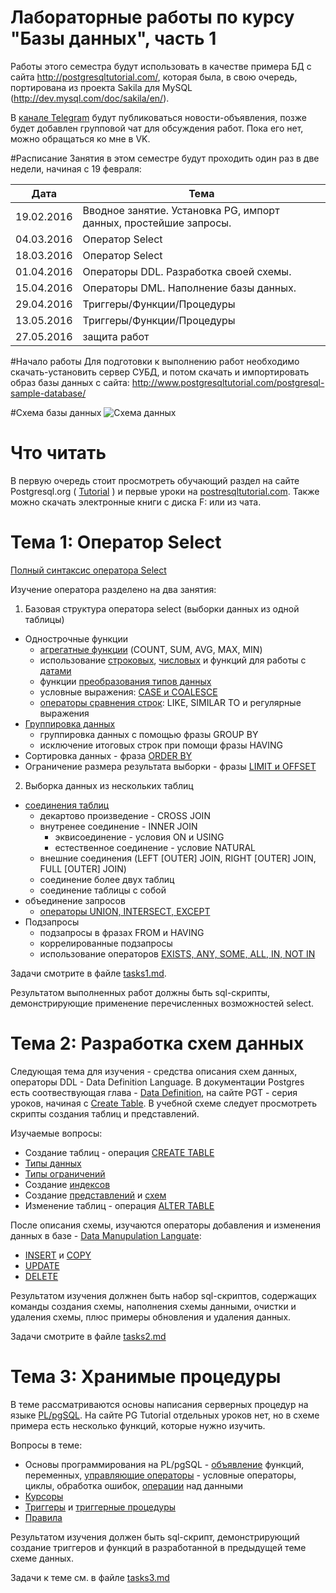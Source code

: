 Лабораторные работы по курсу "Базы данных", часть 1
================================

Работы этого семестра будут использовать в качестве примера БД с сайта http://postgresqltutorial.com/, которая была, в свою очередь, портирована из проекта Sakila для MySQL (http://dev.mysql.com/doc/sakila/en/).

В [канале Telegram](https://telegram.me/pgups_db) будут публиковаться новости-объявления, позже будет добавлен групповой чат для обсуждения работ. Пока его нет, можно обращаться ко мне в VK.

#Расписание
Занятия в этом семестре будут проходить один раз в две недели, начиная с 19 февраля:

Дата | Тема
---- | ----
19.02.2016 | Вводное занятие. Установка PG, импорт данных, простейшие запросы.
04.03.2016 | Оператор Select
18.03.2016 | Оператор Select
01.04.2016 | Операторы DDL. Разработка своей схемы.
15.04.2016 | Операторы DML. Наполнение базы данных.
29.04.2016 | Триггеры/Функции/Процедуры
13.05.2016 | Триггеры/Функции/Процедуры
27.05.2016 | защита работ


#Начало работы
Для подготовки к выполнению работ необходимо скачать-установить сервер СУБД, и потом скачать и импортировать образ базы данных с сайта:
http://www.postgresqltutorial.com/postgresql-sample-database/

#Схема базы данных
![Схема данных](http://www.postgresqltutorial.com/wp-content/uploads/2013/05/PostgreSQL-Sample-Database.png)


# Что читать
В первую очередь стоит просмотреть обучающий раздел на сайте Postgresql.org ( [Tutorial](http://www.postgresql.org/docs/9.4/static/tutorial.html) ) и первые уроки на [postresqltutorial.com](http://www.postgresqltutorial.com). Также можно скачать электронные книги с диска F: или из чата.

# Тема 1: Оператор Select
[Полный синтаксис оператора Select](http://www.postgresql.org/docs/9.4/static/sql-select.html)

Изучение оператора разделено на два занятия:

1. Базовая структура оператора select (выборки данных из одной таблицы)
  * Однострочные функции
    *	[агрегатные функции](http://www.postgresql.org/docs/9.4/static/functions-aggregate.html) (COUNT, SUM, AVG, MAX, MIN)
    *	использование [строковых](http://www.postgresql.org/docs/9.4/static/functions-string.html), [числовых](http://www.postgresql.org/docs/9.4/static/functions-math.html) и функций для работы с [датами](http://www.postgresql.org/docs/9.4/static/functions-datetime.html)
    *	функции [преобразования типов данных](http://www.postgresql.org/docs/9.4/static/functions-formatting.html)
    *	условные выражения: [CASE и COALESCE](http://www.postgresql.org/docs/9.4/static/functions-conditional.html)
    *	[операторы сравнения строк](http://www.postgresql.org/docs/9.4/static/functions-matching.html): LIKE, SIMILAR TO и регулярные выражения
  * [Группировка данных](http://www.postgresql.org/docs/9.4/static/queries-table-expressions.html#QUERIES-GROUP)
    * группировка данных с помощью фразы GROUP BY
    * исключение итоговых строк при помощи фразы HAVING
  * Сортировка данных - фраза [ORDER BY](http://www.postgresql.org/docs/9.4/static/queries-order.html)
  * Ограничение размера результата выборки - фразы [LIMIT и OFFSET](http://www.postgresql.org/docs/9.4/static/queries-limit.html)
2. Выборка данных из нескольких таблиц
  * [соединения таблиц](http://www.postgresql.org/docs/9.4/static/queries-table-expressions.html#QUERIES-FROM)
    * декартово произведение - CROSS JOIN
    * внутренее соединение - INNER JOIN
      * эквисоединение - условия ON и USING
      * естественное соединение - условие NATURAL
    * внешние соединения (LEFT [OUTER] JOIN, RIGHT [OUTER] JOIN, FULL [OUTER] JOIN)
    * соединение более двух таблиц
    * соединение таблицы с собой
  * объединение запросов
    * [операторы UNION, INTERSECT, EXCEPT](http://www.postgresql.org/docs/9.4/static/queries-union.html)
  * Подзапросы
    * подзапросы в фразах FROM и HAVING
    * коррелированные подзапросы
    * использование операторов [EXISTS, ANY, SOME, ALL, IN, NOT IN](http://www.postgresql.org/docs/9.4/static/functions-subquery.html)

Задачи смотрите в файле [tasks1.md](tasks1.md).

Результатом выполненных работ должны быть sql-скрипты, демонстрирующие применение перечисленных возможностей select.

# Тема 2: Разработка схем данных
Следующая тема для изучения - средства описания схем данных, операторы DDL - Data Definition Language. В документации Postgres есть соотвествующая глава - [Data Definition](http://www.postgresql.org/docs/9.4/static/ddl.html), на сайте PGT - серия уроков, начиная с [Create Table](http://www.postgresqltutorial.com/postgresql-create-table/). В учебной схеме следует просмотреть скрипты создания таблиц и представлений.

Изучаемые вопросы:
* Создание таблиц - операция [CREATE TABLE](http://www.postgresql.org/docs/9.4/static/sql-createtable.html)
* [Типы данных](http://www.postgresql.org/docs/9.4/static/datatype.html)
* [Типы ограничений](http://www.postgresql.org/docs/9.4/static/ddl-constraints.html)
* Создание [индексов](http://www.postgresql.org/docs/9.4/static/indexes.html)
* Создание [представлений](http://www.postgresql.org/docs/9.4/static/rules-views.html) и [схем](http://www.postgresql.org/docs/9.4/static/ddl-schemas.html)
* Изменение таблиц - операция [ALTER TABLE](http://www.postgresql.org/docs/9.4/static/ddl-alter.html)

После описания схемы, изучаются операторы добавления и изменения данных в базе - [Data Manupulation Languate](http://www.postgresql.org/docs/9.4/static/dml.html):
* [INSERT](http://www.postgresql.org/docs/9.4/static/sql-insert.html) и [COPY](http://www.postgresql.org/docs/9.4/static/sql-copy.html)
* [UPDATE](http://www.postgresql.org/docs/9.4/static/sql-update.html)
* [DELETE](http://www.postgresql.org/docs/9.4/static/sql-delete.html)

Результатом изучения должнен быть набор sql-скриптов, содержащих команды создания схемы, наполнения схемы данными, очистки и удаления схемы, плюс примеры обновления и удаления данных.

Задачи смотрите в файле [tasks2.md](tasks2.md)

# Тема 3: Хранимые процедуры
В теме рассматриваются основы написания серверных процедур на языке [PL/pgSQL](http://www.postgresql.org/docs/9.4/static/plpgsql.html). На сайте PG Tutorial отдельных уроков нет, но в схеме примера есть несколько функций, которые нужно изучить.

Вопросы в теме:
* Основы программирования на PL/pgSQL - [объявление](http://www.postgresql.org/docs/9.4/static/plpgsql-declarations.html) функций,  переменных, [управляющие операторы](http://www.postgresql.org/docs/9.4/static/plpgsql-control-structures.html) - условные операторы, циклы, обработка ошибок, [операции](http://www.postgresql.org/docs/9.4/static/plpgsql-statements.html) над данными
* [Курсоры](http://www.postgresql.org/docs/9.4/static/plpgsql-cursors.html)
* [Триггеры](http://www.postgresql.org/docs/9.4/static/triggers.hml) и [триггерные процедуры](http://www.postgresql.org/docs/9.4/static/plpgsql-trigger.html)
* [Правила](http://www.postgresql.org/docs/9.4/static/rules.html)

Результатом изучения должен быть sql-скрипт, демонстрирующий создание триггеров и функций в разработанной в предыдущей теме схеме данных.

Задачи к теме см. в файле [tasks3.md](tasks3.md)
